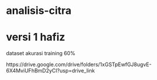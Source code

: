 # analisis-citra


<h1> versi 1 hafiz</h1>
<p> dataset akurasi training 60%</p>
<p> https://drive.google.com/drive/folders/1xGSTpEwfGJ8ugvE-6X4MviUFhBmD2yCI?usp=drive_link </p>
